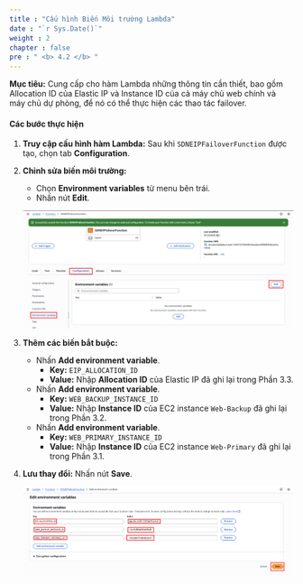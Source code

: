 ```yaml
---
title : "Cấu hình Biến Môi trường Lambda"
date : "`r Sys.Date()`"
weight : 2
chapter : false
pre : " <b> 4.2 </b> "
---
```


**Mục tiêu:** Cung cấp cho hàm Lambda những thông tin cần thiết, bao gồm Allocation ID của Elastic IP và Instance ID của cả máy chủ web chính và máy chủ dự phòng, để nó có thể thực hiện các thao tác failover.
#### Các bước thực hiện
1. **Truy cập cấu hình hàm Lambda:** Sau khi `SDNEIPFailoverFunction` được tạo, chọn tab **Configuration**.
2. **Chỉnh sửa biến môi trường:**
    - Chọn **Environment variables** từ menu bên trái.
    - Nhấn nút **Edit**.
    
    ![image.png](image.png)
    
3. **Thêm các biến bắt buộc:**
    - Nhấn **Add environment variable**.
        - **Key:** `EIP_ALLOCATION_ID`
        - **Value:** Nhập **Allocation ID** của Elastic IP đã ghi lại trong Phần 3.3.
    - Nhấn **Add environment variable**.
        - **Key:** `WEB_BACKUP_INSTANCE_ID`
        - **Value:** Nhập **Instance ID** của EC2 instance `Web-Backup` đã ghi lại trong Phần 3.2.
    - Nhấn **Add environment variable**.
        - **Key:** `WEB_PRIMARY_INSTANCE_ID`
        - **Value:** Nhập **Instance ID** của EC2 instance `Web-Primary` đã ghi lại trong Phần 3.1.
4. **Lưu thay đổi:** Nhấn nút **Save**.
    
    ![image.png](image%201.png)